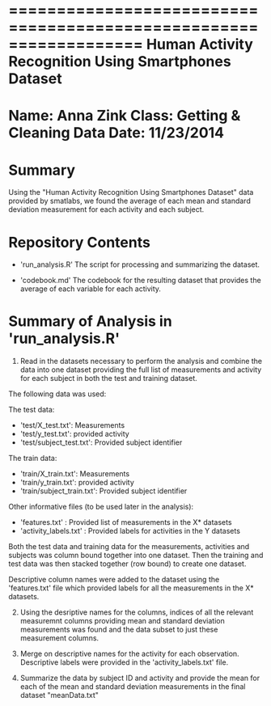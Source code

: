 ==================================================================
Human Activity Recognition Using Smartphones Dataset
==================================================================
Name: Anna Zink
Class: Getting & Cleaning Data
Date: 11/23/2014
==================================================================

Summary
==================================================================
Using the "Human Activity Recognition Using Smartphones Dataset" data
provided by smatlabs, we found the average of each mean and standard
deviation measurement for each activity and each subject.

Repository Contents
==================================================================

- 'run_analysis.R' The script for processing and summarizing the dataset.

- 'codebook.md' The codebook for the resulting dataset that provides the
   average of each variable for each activity. 

Summary of Analysis in 'run_analysis.R'
======================================

1. Read in the datasets necessary to perform the analysis 
and combine the data into one dataset providing the full list
of measurements and activity for each subject in both the test
and training dataset. 

The following data was used: 

The test data:
- 'test/X_test.txt': Measurements
- 'test/y_test.txt': provided activity 
- 'test/subject_test.txt': Provided subject identifier

The train data:
- 'train/X_train.txt': Measurements
- 'train/y_train.txt': provided activity 
- 'train/subject_train.txt': Provided subject identifier

Other informative files (to be used later in the analysis):
- 'features.txt' : Provided list of measurements in the X* datasets
- 'activity_labels.txt' : Provided labels for activities in the Y datasets

Both the test data and training data for the measurements, activities and subjects was 
column bound together into one dataset. Then the training and test data was then stacked 
together (row bound) to create one dataset. 

Descriptive column names were added to the dataset using the 'features.txt' file which
provided labels for all the measurements in the X* datasets. 

2. Using the desriptive names for the columns, indices of all the relevant measuremnt 
columns providing mean and standard deviation measurements was found and the data subset
to just these measurement columns. 

3. Merge on descriptive names for the activity for each observation. Descriptive labels
were provided in the 'activity_labels.txt' file. 

4. Summarize the data by subject ID and activity and provide the mean for each of the
mean and standard deviation measurements in the final dataset "meanData.txt"
